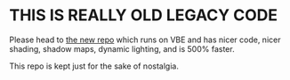 THIS IS REALLY OLD LEGACY CODE
==============================

Please head to [the new repo](https://github.com/Towerthousand/VBE-VoxelGame "New Repo :D With VBE and fancy illumination, much faster!") which runs on VBE and has nicer code, nicer shading, shadow maps, dynamic lighting, and is 500% faster.

This repo is kept just for the sake of nostalgia.

